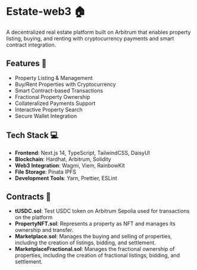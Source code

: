 # Estate-web3 🏠

A decentralized real estate platform built on Arbitrum that enables property listing, buying, and renting with cryptocurrency payments and smart contract integration.

## Features 🌟

- Property Listing & Management
- Buy/Rent Properties with Cryptocurrency
- Smart Contract-based Transactions
- Fractional Property Ownership
- Collateralized Payments Support
- Interactive Property Search
- Secure Wallet Integration

## Tech Stack 💻

- **Frontend**: Next.js 14, TypeScript, TailwindCSS, DaisyUI
- **Blockchain**: Hardhat, Arbitrum, Solidity
- **Web3 Integration**: Wagmi, Viem, RainbowKit
- **File Storage**: Pinata IPFS
- **Development Tools**: Yarn, Prettier, ESLint

## Contracts 📜

- **tUSDC.sol**: Test USDC token on Arbitrum Sepolia used for transactions on the platform
- **PropertyNFT.sol**: Represents a property as NFT and manages its ownership and transfer.
- **Marketplace.sol**: Manages the buying and selling of properties, including the creation of listings, bidding, and settlement.
- **MarketplaceFractional.sol**: Manages the fractional ownership of properties, including the creation of fractional listings, bidding, and settlement.
